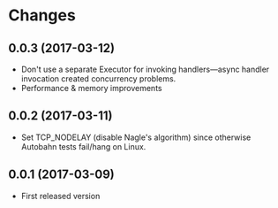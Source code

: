 # Changes

## 0.0.3 (2017-03-12)

* Don't use a separate Executor for invoking handlers&mdash;async handler invocation created concurrency problems.
* Performance & memory improvements

## 0.0.2 (2017-03-11)

* Set TCP_NODELAY (disable Nagle's algorithm) since otherwise Autobahn tests fail/hang on Linux.

## 0.0.1 (2017-03-09)

* First released version